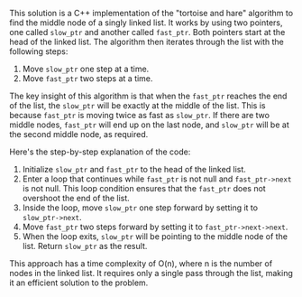 This solution is a C++ implementation of the "tortoise and hare" algorithm to find the middle node of a singly linked list. It works by using two pointers, one called `slow_ptr` and another called `fast_ptr`. Both pointers start at the head of the linked list. The algorithm then iterates through the list with the following steps:

1. Move `slow_ptr` one step at a time.
2. Move `fast_ptr` two steps at a time.

The key insight of this algorithm is that when the `fast_ptr` reaches the end of the list, the `slow_ptr` will be exactly at the middle of the list. This is because `fast_ptr` is moving twice as fast as `slow_ptr`. If there are two middle nodes, `fast_ptr` will end up on the last node, and `slow_ptr` will be at the second middle node, as required.

Here's the step-by-step explanation of the code:

1. Initialize `slow_ptr` and `fast_ptr` to the head of the linked list.
2. Enter a loop that continues while `fast_ptr` is not null and `fast_ptr->next` is not null. This loop condition ensures that the `fast_ptr` does not overshoot the end of the list.
3. Inside the loop, move `slow_ptr` one step forward by setting it to `slow_ptr->next`.
4. Move `fast_ptr` two steps forward by setting it to `fast_ptr->next->next`.
5. When the loop exits, `slow_ptr` will be pointing to the middle node of the list. Return `slow_ptr` as the result.

This approach has a time complexity of O(n), where n is the number of nodes in the linked list. It requires only a single pass through the list, making it an efficient solution to the problem.
